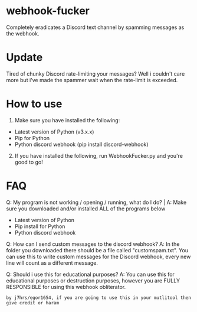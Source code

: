# webhook-fucker
Completely eradicates a Discord text channel by spamming messages as the webhook.
# Update
Tired of chunky Discord rate-limiting your messages? Well i couldn't care more but i've made the spammer wait when the rate-limit is exceeded.
# How to use
1. Make sure you have installed the following:
 - Latest version of Python (v3.x.x)
 - Pip for Python
 - Python discord webhook (pip install discord-webhook)
2. If you have installed the following, run WebhookFucker.py and you're good to go!
# FAQ
Q: My program is not working / opening / running, what do I do? | A: Make sure you downloaded and/or installed ALL of the programs below
 - Latest version of Python
 - Pip install for Python
 - Python discord webhook

Q: How can I send custom messages to the discord webhook? 
A: In the folder you downloaded there should be a file called "customspam.txt". You can use this to write custom messages for the Discord webhook, every new line will count as a different message.

Q: Should i use this for educational purposes? 
A: You can use this for educational purposes or destruction purposes, however you are FULLY RESPONSIBLE for using this webhook obliterator.

`by j7hrs/egor1654, if you are going to use this in your mutlitool then give credit or haram`
